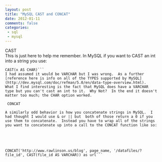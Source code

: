 ```yaml
---
layout: post
title: "MySQL CAST and CONCAT"
date: 2012-01-11
comments: false
categories:
 - sql
 - mysql
---
```

CAST  
This is just here to help me remember. In MySQL if you want to CAST an int
into a string you use:  
  

    
    
    CAST(x AS CHAR)```
    I had assumed it would be VARCHAR but I was wrong.  As a further [reference here is info on all of the TYPES supported by MySQL](http://dev.mysql.com/doc/refman/5.0/en/data-type-overview.html).  What I find interesting is the fact that MySQL does have a VARCHAR type but you can't cast an int to it.  Why Not?  In the end it doesn't matter too much; the CHAR option worked.    
      
     CONCAT  
      
    A similarly odd behavior is how you concatenate strings in MySQL.  I had thought I would use & or || but  both of those return a 0 if you use them to concatenate.  Instead you have to wrap all of the strings you want to concatenate up into a call to the CONCAT function like so:  
      
      
    
    
    
    CONCAT('http://www.rawlinson.us/blog', page_name, '/datafiles/?file_id', CAST(file_id AS VARCHAR)) as url```
    
    
    
    

